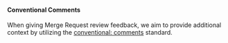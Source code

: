 #### Conventional Comments

When giving Merge Request review feedback, we aim to provide additional context by utilizing the [conventional: comments](https://conventionalcomments.org/) standard.
